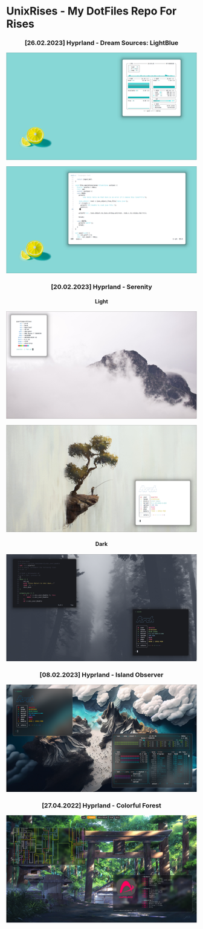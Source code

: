 # UnixRises - My DotFiles Repo For Rises

<h3 align="center"> [26.02.2023] Hyprland - Dream Sources: LightBlue </h3>

![image](images/[20-02-2023]_Hyprland_DreamSources-LightBlue/screenshot_2023-02-26-195434.png)

![image](images/[20-02-2023]_Hyprland_DreamSources-LightBlue/screenshot_2023-02-26-232649.png)


<h3 align="center"> [20.02.2023] Hyprland - Serenity </h3>

<h4 align="center"> Light </h4>

![image](images/[20-02-2023]_Hyprland_Serenity/Light/screenshot_2023-02-20-010641.png)

![image](images/[20-02-2023]_Hyprland_Serenity/Light/screenshot_2023-02-20-010120.png)

<h4 align="center"> Dark </h4>

![image](images/[20-02-2023]_Hyprland_Serenity/Dark/screenshot_2023-02-16-220055.png)


<h3 align="center"> [08.02.2023] Hyprland - Island Observer </h3>

![image](images/[8-02-2023]_Hyprland_Island-Observer/Hyprland_8-02-2023.png)


<h3 align="center"> [27.04.2022] Hyprland - Colorful Forest </h3>

![image](images/[27-04-2022]_Hyprland_Coloful-Forest/Hyprland_27-04-2022.png)
